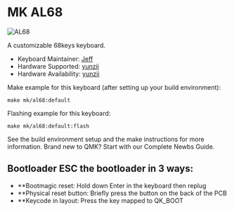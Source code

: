 # MK AL68


![AL68](https://i.imgur.com/mhiYDh3.png)

A customizable 68keys keyboard.

* Keyboard Maintainer: [Jeff](https://github.com/yunziikeyboard)
* Hardware Supported: [yunzii](https://www.yunzii.com)
* Hardware Availability: [yunzii](https://www.yunzii.com)

Make example for this keyboard (after setting up your build environment):

    make mk/al68:default

Flashing example for this keyboard:

    make mk/al68:default:flash

See the build environment setup and the make instructions for more information. Brand new to QMK? Start with our Complete Newbs Guide.

## Bootloader ESC the bootloader in 3 ways:
* **Bootmagic reset: Hold down Enter in the keyboard then replug
* **Physical reset button: Briefly press the button on the back of the PCB
* **Keycode in layout: Press the key mapped to QK_BOOT